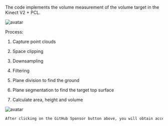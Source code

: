 The code implements the volume measurement of the volume target in the Kinect V2 + PCL.

 ![avatar]( 6aac6fd4d1714e93900907b5a8d4f4c7.gif) 

Process:

1. Capture point clouds

2. Space clipping

3. Downsampling

4. Filtering

5. Plane division to find the ground

6. Plane segmentation to find the target top surface

7. Calculate area, height and volume 

 ![avatar]( 6445f9aac9c04c1695637f385ca16e66.png) 

  ```python  
After clicking on the GitHub Sponsor button above, you will obtain access permissions to my private code repository ( https://github.com/slowlon/my_code_bar ) to view this blog code. By searching the code number of this blog, you can find the code you need, code number is: 202402030957464911
  ```  
